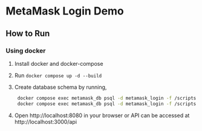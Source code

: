 # MetaMask Login Demo

## How to Run

### Using docker

1. Install docker and docker-compose

2. Run `docker compose up -d --build`

3. Create database schema by running,
   ```bash
    docker compose exec metamask_db psql -d metamask_login -f /scripts/schema.sql
    docker compose exec metamask_db psql -d metamask_login -f /scripts/data.sql
   ```
   
4. Open http://localhost:8080 in your browser or API can be accessed at http://localhost:3000/api

